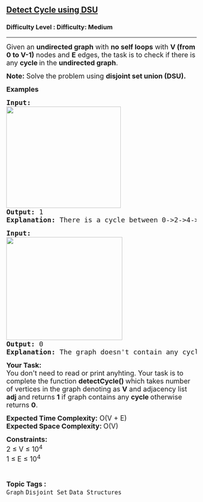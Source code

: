 <h2><a href="https://www.geeksforgeeks.org/problems/detect-cycle-using-dsu/1?page=1&category=Graph&status=unsolved&sortBy=submissions">Detect Cycle using DSU</a></h2><h3>Difficulty Level : Difficulty: Medium</h3><hr><div class="problems_problem_content__Xm_eO"><p><span style="font-size: 18px;">Given an <strong>undirected graph</strong> with <strong>no self loops</strong> with <strong>V (from 0 to V-1)</strong> nodes and <strong>E</strong> edges, the task is to check if there is any <strong>cycle </strong>in the <strong>undirected graph</strong>.</span></p>
<p><span style="font-size: 18px;"><strong>Note:</strong> Solve the problem using <strong>disjoint set union (DSU).</strong></span></p>
<p><span style="font-size: 18px;"><strong>Examples</strong></span></p>
<pre><span style="font-size: 18px;"><strong>Input: 
</strong></span><img src="https://media.geeksforgeeks.org/img-practice/prod/addEditProblem/701410/Web/Other/blobid0_1745299580.jpg" width="303" height="268"><br><span style="font-size: 18px;"><strong>Output:</strong><strong>&nbsp;</strong>1
<strong>Explanation: </strong>There is a cycle between 0-&gt;2-&gt;4-&gt;0</span>
</pre>
<pre><span style="font-size: 18px;"><strong>Input: 
</strong></span><img src="https://media.geeksforgeeks.org/img-practice/prod/addEditProblem/701410/Web/Other/blobid1_1745299616.jpg" width="307" height="272"><br><span style="font-size: 18px;"><strong>Output: </strong>0
<strong>Explanation: </strong>The graph doesn't contain any cycle</span>
</pre>
<p><span style="font-size: 18px;"><strong>Your Task:</strong><br>You don't need to read or print anyhting. Your task is to complete the function&nbsp;<strong>detectCycle()&nbsp;</strong>which takes number of vertices in the graph denoting as <strong>V</strong> and adjacency list <strong>adj </strong>and returns <strong>1</strong> if graph contains any <strong>cycle </strong>otherwise returns <strong>0</strong>.</span></p>
<p><span style="font-size: 18px;"><strong>Expected Time Complexity:</strong>&nbsp;O(V + E)<br><strong>Expected Space Complexity:&nbsp;</strong>O(V)</span></p>
<p><span style="font-size: 18px;"><strong>Constraints:<br></strong></span><span style="font-size: 18px;">2 ≤ V ≤ 10<sup>4<br></sup></span><span style="font-size: 18px;">1 ≤ E ≤ 10<sup>4</sup></span></p></div><br><p><span style=font-size:18px><strong>Topic Tags : </strong><br><code>Graph</code>&nbsp;<code>Disjoint Set</code>&nbsp;<code>Data Structures</code>&nbsp;
